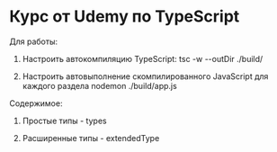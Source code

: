 # Курс от Udemy по TypeScript

Для работы:
1. Настроить автокомпиляцию TypeScript:
tsc -w --outDir ./build/

2. Настроить автовыполнение скомпилированного JavaScript для каждого раздела
nodemon ./build/app.js

Содержимое: 
1. Простые типы - types 
  
2. Расширенные типы - extendedType 
  